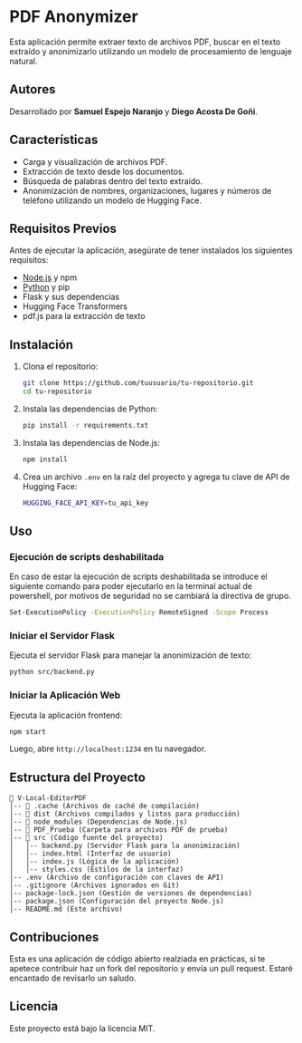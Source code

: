 # PDF Anonymizer

Esta aplicación permite extraer texto de archivos PDF, buscar en el texto extraído y anonimizarlo utilizando un modelo de procesamiento de lenguaje natural.

## Autores
Desarrollado por **Samuel Espejo Naranjo** y **Diego Acosta De Goñi**.

## Características
- Carga y visualización de archivos PDF.
- Extracción de texto desde los documentos.
- Búsqueda de palabras dentro del texto extraído.
- Anonimización de nombres, organizaciones, lugares y números de teléfono utilizando un modelo de Hugging Face.

## Requisitos Previos
Antes de ejecutar la aplicación, asegúrate de tener instalados los siguientes requisitos:

- [Node.js](https://nodejs.org/) y npm
- [Python](https://www.python.org/) y pip
- Flask y sus dependencias
- Hugging Face Transformers
- pdf.js para la extracción de texto

## Instalación

1. Clona el repositorio:
   ```sh
   git clone https://github.com/tuusuario/tu-repositorio.git
   cd tu-repositorio
   ```

2. Instala las dependencias de Python:
   ```sh
   pip install -r requirements.txt
   ```

3. Instala las dependencias de Node.js:
   ```sh
   npm install
   ```

4. Crea un archivo `.env` en la raíz del proyecto y agrega tu clave de API de Hugging Face:
   ```sh
   HUGGING_FACE_API_KEY=tu_api_key
   ```

## Uso
### Ejecución de scripts deshabilitada
En caso de estar la ejecución de scripts deshabilitada se introduce el siguiente comando para poder ejecutarlo en la terminal actual de powershell, por motivos de seguridad no se cambiará la directiva de grupo.

```sh 
Set-ExecutionPolicy -ExecutionPolicy RemoteSigned -Scope Process
```

### Iniciar el Servidor Flask
Ejecuta el servidor Flask para manejar la anonimización de texto:
```sh
python src/backend.py
```

### Iniciar la Aplicación Web
Ejecuta la aplicación frontend:
```sh
npm start
```

Luego, abre `http://localhost:1234` en tu navegador.

## Estructura del Proyecto
```
📂 V-Local-EditorPDF
│-- 📂 .cache (Archivos de caché de compilación)
│-- 📂 dist (Archivos compilados y listos para producción)
│-- 📂 node_modules (Dependencias de Node.js)
│-- 📂 PDF_Prueba (Carpeta para archivos PDF de prueba)
│-- 📂 src (Código fuente del proyecto)
│   │-- backend.py (Servidor Flask para la anonimización)
│   │-- index.html (Interfaz de usuario)
│   │-- index.js (Lógica de la aplicación)
│   │-- styles.css (Estilos de la interfaz)
│-- .env (Archivo de configuración con claves de API)
│-- .gitignore (Archivos ignorados en Git)
│-- package-lock.json (Gestión de versiones de dependencias)
│-- package.json (Configuración del proyecto Node.js)
│-- README.md (Este archivo)
```

## Contribuciones
Esta es una aplicación de código abierto realziada en prácticas, si te apetece contribuir haz un fork del repositorio y envía un pull request. Estaré encantado de revisarlo un saludo.

## Licencia
Este proyecto está bajo la licencia MIT.

